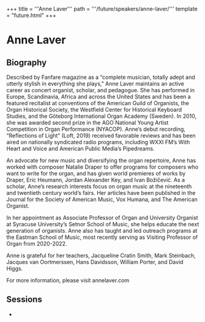 +++
title = '''Anne Laver'''
path = '''/future/speakers/anne-laver/'''
template = "future.html"
+++

<h1>Anne Laver</h1>
<h2>Biography</h2>
<p>Described by Fanfare magazine as a “complete musician, totally adept and utterly stylish in everything she plays,” Anne Laver maintains an active career as concert organist, scholar, and pedagogue. She has performed in Europe, Scandinavia, Africa and across the United States and has been a featured recitalist at conventions of the American Guild of Organists, the Organ Historical Society, the Westfield Center for Historical Keyboard Studies, and the Göteborg International Organ Academy (Sweden). In 2010, she was awarded second prize in the AGO National Young Artist Competition in Organ Performance (NYACOP). Anne’s debut recording, “Reflections of Light” (Loft, 2019) received favorable reviews and has been aired on nationally syndicated radio programs, including WXXI FM’s With Heart and Voice and American Public Media’s Pipedreams. 

An advocate for new music and diversifying the organ repertoire, Anne has worked with composer Natalie Draper to offer programs for composers who want to write for the organ, and has given world premieres of works by Draper, Eric Heumann, Jordan Alexander Key, and Ivan Božičević. As a scholar, Anne’s research interests focus on organ music at the nineteenth and twentieth century world’s fairs. Her articles have been published in the Journal for the Society of American Music, Vox Humana, and The American Organist. 

In her appointment as Associate Professor of Organ and University Organist at Syracuse University’s Setnor School of Music, she helps educate the next generation of organists. Anne also has taught and led outreach programs at the Eastman School of Music, most recently serving as Visiting Professor of Organ from 2020-2022. 

Anne is grateful for her teachers, Jacqueline Cratin Smith, Mark Steinbach, Jacques van Oortmerssen, Hans Davidsson, William Porter, and David Higgs.

For more information, please visit annelaver.com</p>
<h2>Sessions</h2>
<ul><li><bound method Session.link of Session(data=SessionData(session_description='The 1915 Panama-Pacific International Exposition and the Golden Age of the American Pipe Organ \r\n\r\nFrom February to December 1915, San Francisco welcomed 18 million visitors to the highly successful Panama-Pacific International Exposition (PPIE). Situated on 600 acres of waterfront in what is today’s marina district, this impressive world’s fair commemorating the completion of the Panama Canal offered visitors a myriad of exhibits relating to industry, technology, and the arts. One of the exhibits was a new organ built by the Austin Organ Company the exposition’s Festival Hall. The organ was used for daily concerts by the day’s leading organists, including the British virtuoso Edwin H. Lemare, who played 100 concerts over the course of six weeks. \r\n\r\nIn this period of history, the pipe organ stood at the intersection of industry, technology, culture, and commerce, and it epitomized the spirit of progress that was so intrinsic to U.S. world’s fairs. Organ series were an important feature of the music programs at the expositions in Chicago, Buffalo, and St. Louis, and San Francisco’s event followed those models. These events introduced the organ to a general audience and paved the way for a golden age of civic organ building and culture in this country. \r\n\r\nDrawing on archival research in UCLA Berkeley’s Bancroft Library and publications by Austin Opus 500 expert Justin Kielty, this presentation will share the fascinating story of the PPIE organ series while placing it in the larger context of world’s fair scholarship and the history of the pipe organ in the U.S.', session_end_date_time=datetime.datetime(2024, 6, 30, 13, 0), session_name='Organ Concerts at San Francisco’s World’s Fair', session_start_date_time=datetime.datetime(2024, 6, 30, 12, 0), session_stub='8D189028-7DAD-4AD0-8A6B-50C0FC3D0A6D', speaker_category=['Organist'], speakers=['DF5790FB-1F67-4F18-B30A-CFA3337CD1E8'], timezone_name='Pacific Time', updated_date=datetime.date(2023, 9, 4)), updated=False, deleted=False)></li>

